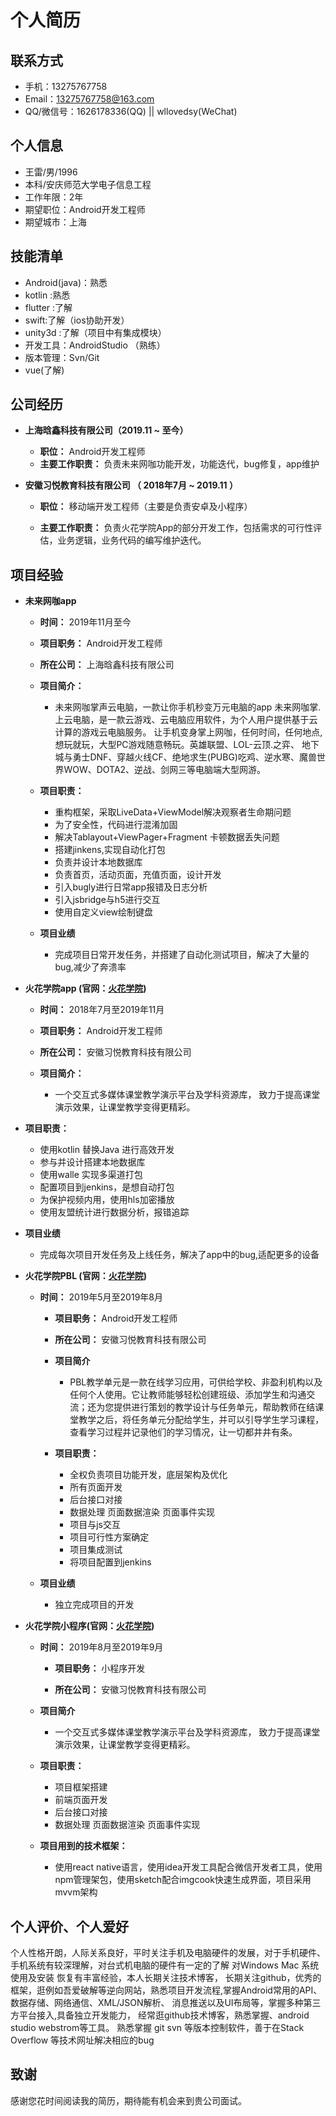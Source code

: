 # 个人简历

## 联系方式

- 手机：13275767758
- Email：13275767758@163.com
- QQ/微信号：1626178336(QQ) || wllovedsy(WeChat)

## 个人信息
 - 王雷/男/1996
 - 本科/安庆师范大学电子信息工程
 - 工作年限：2年
 - 期望职位：Android开发工程师 
 - 期望城市：上海
 
 ## 技能清单
 - Android(java)：熟悉
 - kotlin :熟悉
 - flutter :了解
 - swift:了解（ios协助开发）
 - unity3d :了解（项目中有集成模块）
 - 开发工具：AndroidStudio （熟练）
 - 版本管理：Svn/Git
 - vue(了解)
 
 ## 公司经历
  * **上海晗鑫科技有限公司（2019.11 ~ 至今）**
    * **职位：** Android开发工程师
    * **主要工作职责：** 负责未来网咖功能开发，功能迭代，bug修复，app维护

  * **安徽习悦教育科技有限公司 （ 2018年7月 ~ 2019.11 ）**
  
    * **职位：** 移动端开发工程师（主要是负责安卓及小程序）
    
    * **主要工作职责：** 负责火花学院App的部分开发工作，包括需求的可行性评估，业务逻辑，业务代码的编写维护迭代。

    
 ## 项目经验
 
* **未来网咖app**

  * **时间：** 2019年11月至今

  * **项目职务：** Android开发工程师

  * **所在公司：** 上海晗鑫科技有限公司

   * **项目简介：**
    
      * 未来网咖掌声云电脑，一款让你手机秒变万元电脑的app 
      未来网咖掌.上云电脑，是一款云游戏、云电脑应用软件，为个人用户提供基于云计算的游戏云电脑服务。
      让手机变身掌上网咖，任何时间，任何地点,想玩就玩，大型PC游戏随意畅玩。英雄联盟、LOL-云顶.之弈、
      地下城与勇士DNF、穿越火线CF、绝地求生(PUBG)吃鸡、逆水寒、魔兽世界WOW、DOTA2、逆战、剑网三等电脑端大型网游。

  * **项目职责：**

    * 重构框架，采取LiveData+ViewModel解决观察者生命期问题
    * 为了安全性，代码进行混淆加固
    * 解决Tablayout+ViewPager+Fragment 卡顿数据丢失问题
    * 搭建jinkens,实现自动化打包
    * 负责并设计本地数据库
    * 负责首页，活动页面，充值页面，设计开发
    * 引入bugly进行日常app报错及日志分析
    * 引入jsbridge与h5进行交互
    * 使用自定义view绘制键盘

  * **项目业绩**
    * 完成项目日常开发任务，并搭建了自动化测试项目，解决了大量的bug,减少了奔溃率


 * **火花学院app (官网：[火花学院](https://www.huohuaschool.com/))**
   
    * **时间：** 2018年7月至2019年11月
       
    * **项目职务：** Android开发工程师
       
     * **所在公司：** 安徽习悦教育科技有限公司
       
   * **项目简介：**
    
      * 一个交互式多媒体课堂教学演示平台及学科资源库， 致力于提高课堂演示效果，让课堂教学变得更精彩。
      
  * **项目职责：**

    * 使用kotlin 替换Java 进行高效开发
    * 参与并设计搭建本地数据库
    * 使用walle 实现多渠道打包
    * 配置项目到jenkins，是想自动打包
    * 为保护视频内用，使用hls加密播放
    * 使用友盟统计进行数据分析，报错追踪
    
  * **项目业绩**
    * 完成每次项目开发任务及上线任务，解决了app中的bug,适配更多的设备
   
 * **火花学院PBL (官网：[火花学院](https://www.huohuaschool.com/))**  
    
   * **时间：** 2019年5月至2019年8月
        
        * **项目职务：** Android开发工程师
                   
        * **所在公司：** 安徽习悦教育科技有限公司  
               
        * **项目简介**
             * PBL教学单元是一款在线学习应用，可供给学校、非盈利机构以及任何个人使用。它让教师能够轻松创建班级、添加学生和沟通交流；还为您提供进行策划的教学设计与任务单元，帮助教师在结课堂教学之后，将任务单元分配给学生，并可以引导学生学习课程，查看学习过程并记录他们的学习情况，让一切都井井有条。 
        
       * **项目职责：**

           * 全权负责项目功能开发，底层架构及优化
           * 所有页面开发
           * 后台接口对接
           * 数据处理 页面数据渲染 页面事件实现
           * 项目与js交互
           * 项目可行性方案确定
           * 项目集成测试
           * 将项目配置到jenkins
          
    * **项目业绩**
      * 独立完成项目的开发
   
  * **火花学院小程序(官网：[火花学院](https://www.huohuaschool.com/))**
    
    * **时间：** 2019年8月至2019年9月
    
        * **项目职务：** 小程序开发
               
        * **所在公司：** 安徽习悦教育科技有限公司  
           
    * **项目简介**
         * 一个交互式多媒体课堂教学演示平台及学科资源库， 致力于提高课堂演示效果，让课堂教学变得更精彩。
    
    * **项目职责：**
    
       * 项目框架搭建
       * 前端页面开发
       * 后台接口对接
       * 数据处理 页面数据渲染 页面事件实现
       
    * **项目用到的技术框架：** 
       * 使用react native语言，使用idea开发工具配合微信开发者工具，使用npm管理架包，使用sketch配合imgcook快速生成界面，项目采用mvvm架构
 
    
 
 ## 个人评价、个人爱好
   个人性格开朗，人际关系良好，平时关注手机及电脑硬件的发展，对于手机硬件、手机系统有较深理解，对台式机电脑的硬件有一定的了解 对Windows Mac 系统使用及安装 恢复有丰富经验，本人长期关注技术博客，
   长期关注github，优秀的框架，逛例如吾爱破解等逆向网站，熟悉项目开发流程,掌握Android常用的API、数据存储、网络通信、XML/JSON解析、 消息推送以及UI布局等，掌握多种第三方平台接入,具备独立开发能力，
   经常逛github技术博客，熟悉掌握、android studio webstrom等工具。 熟悉掌握 git svn 等版本控制软件，善于在Stack Overflow 等技术网址解决相应的bug
 
 ## 致谢
 感谢您花时间阅读我的简历，期待能有机会来到贵公司面试。